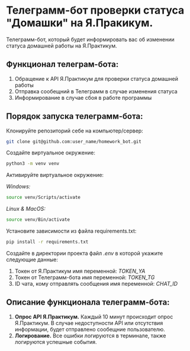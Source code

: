 # Телеграмм-бот проверки статуса "Домашки" на Я.Пракикум.

Телеграмм-бот, который будет информировать вас об изменении статуса домашней работы на Я.Практикум.

## Функционал телеграм-бота:

1. Обращение к API Я.Практикум для проверки статуса домашней работы
2. Отправка сообещний в Телеграмм в случае изменения статуса
3. Информирование в случае сбоя в работе программы

## Порядок запуска телеграмм-бота:

Клонируйте репозиторий себе на компьютер/сервер:

```bash
git clone git@github.com:user_name/homework_bot.git
```

Создайте виртуальное окружение:

```bash
python3 -m venv venv
```

Активируйте виртуальное окружение:

*Windows:*
```bash
source venv/Scripts/activate
```
*Linux & MacOS:*
```bash
source venv/Bin/activate
```

Установите зависимости из файла requirements.txt:

```bash
pip install -r requirements.txt
```

Создайте в директории проекта файл *.env* в которой укажите следующие данные:
1. Токен от Я.Практикум имя переменной: *TOKEN_YA*
2. Токен от Телеграмм-бота имя переменной: *TOKEN_TG*
3. ID чата, кому отправлять сообщения имя переменной: *CHAT_ID*

## Описание функционала телеграмм-бота:

1. **Опрос API Я.Практикум.** Каждый 10 минут происходит опрос Я.Практикум. В случае недоступности API или отсутствия информации, будет отправлено сообещние пользователю.
2. **Логирование.** Все ошибки логируются в терминале, также логируются успешные события.
